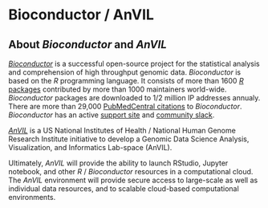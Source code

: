# Bioconductor / AnVIL

## About _Bioconductor_ and _AnVIL_

[_Bioconductor_][] is a successful open-source project for the
statistical analysis and comprehension of high throughput genomic
data. _Bioconductor_ is based on the _R_ programming language. It
consists of more than 1600 [_R_ packages][] contributed by more than
1000 maintainers world-wide. _Bioconductor_ packages are downloaded to 1/2
million IP addresses annualy. There are more than 29,000
[PubMedCentral citations][] to _Bioconductor_. _Bioconductor_ has an
active [support site][] and [community slack][].

[_AnVIL_][] is a US National Institutes of Health / National Human
Genome Research Institute initiative to develop a Genomic Data Science
Analysis, Visualization, and Informatics Lab-space (AnVIL).

Ultimately, _AnVIL_ will provide the ability to launch RStudio,
Jupyter notebook, and other _R_ / _Bioconductor_ resources in a
computational cloud. The _AnVIL_ environment will provide secure access
to large-scale as well as individual data resources, and to scalable
cloud-based computational environments.

[_Bioconductor_]: https://bioconductor.org
[_AnVIL_]: https://www.genome.gov/27569268/genomic-analysis-visualization-and-informatics-labspace-anvil/
[_R_ packages]: https://bioconductor.org/packages
[PubMedCentral citations]: https://www.ncbi.nlm.nih.gov/pmc/?term=bioconductor&sort=ePubDate
[support site]: https://support.bioconductor.org
[community slack]: https://bioc-community.herokuapp.com/
